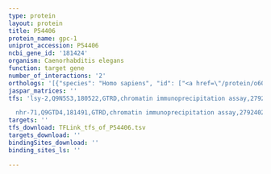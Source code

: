 ```yaml
---
type: protein
layout: protein
title: P54406
protein_name: gpc-1
uniprot_accession: P54406
ncbi_gene_id: '181424'
organism: Caenorhabditis elegans
function: target gene
number_of_interactions: '2'
orthologs: '[{"species": "Homo sapiens", "id": ["<a href=\"/protein/o60262\">O60262</a>", "<a href=\"/protein/q9ubi6\">Q9UBI6</a>"]}, {"species": "Mus musculus", "id": ["<a href=\"/protein/q61016\">Q61016</a>", "<a href=\"/protein/q9das9\">Q9DAS9</a>", "<a href=\"/protein/b2rva4\">B2RVA4</a>"]}, {"species": "Rattus norvegicus", "id": ["<a href=\"/protein/d3zvy9\">D3ZVY9</a>", "<a href=\"/protein/g3v6p8\">G3V6P8</a>", "P43425"]}, {"species": "Danio rerio", "id": ["<a href=\"/protein/q6th03\">Q6TH03</a>", "<a href=\"/protein/f8w3g9\">F8W3G9</a>", "<a href=\"/protein/q6dgz5\">Q6DGZ5</a>", "A0A0G2L6W9", "<a href=\"/protein/a0a0r4ihm6\">A0A0R4IHM6</a>"]}]'
jaspar_matrices: ''
tfs: 'lsy-2,Q9N5S3,180522,GTRD,chromatin immunoprecipitation assay,27924024%5Buid%5D,No

  nhr-71,Q9GTD4,181491,GTRD,chromatin immunoprecipitation assay,27924024%5Buid%5D,No'
targets: ''
tfs_download: TFLink_tfs_of_P54406.tsv
targets_download: ''
bindingSites_download: ''
binding_sites_ls: ''

---
```

